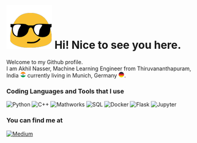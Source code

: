 # ![alt text](tenor.gif "Title") Hi! Nice to see you here.

Welcome to my Github profile. \
I am Akhil Nasser, Machine Learning Engineer from Thiruvananthapuram, India <img src="india.png" alt="indian flag" width="15"/> currently living in Munich, Germany <img src="germany.png" alt="german flag" width="15"/>.

### Coding Languages and Tools that I use

<img src="https://img.shields.io/badge/-python-blue?logo=Python&logoColor=yellow&style=flat-square" alt="Python" /> <img src="https://img.shields.io/badge/-C++-87CEFA?logo=c%2B%2B&logoColor=white&style=flat-square" alt="C++" /> <img src="https://img.shields.io/badge/-Mathworks-00BFFF?logo=Mathworks&logoColor=FF0000&style=flat-square" alt="Mathworks" /> <img src="https://img.shields.io/badge/-Microsoft%20SQL%20Server-FF4500?logo=microsoft%20sql%20server&logoColor=DCDCDC&style=flat-square" alt="SQL" /> 
<img src="https://img.shields.io/badge/Docker-2CA5E0?style=for-the-badge&logo=docker&logoColor=white&style=flat-square" alt="Docker" />
<img src="https://img.shields.io/badge/Flask-000000?style=for-the-badge&logo=flask&logoColor=white&style=flat-square" alt="Flask" />
<img src="https://img.shields.io/badge/Jupyter-F37626.svg?&style=for-the-badge&logo=Jupyter&logoColor=white&style=flat-square" alt="Jupyter" />



### You can find me at

<a href="https://medium.com/@eakhil711" target="_blank">
<img src="https://img.shields.io/badge/Medium-12100E?style=for-the-badge&logo=medium&logoColor=white&style=flat-square" alt="Medium" /> 
</a>
<!---
akhilnas/akhilnas is a ✨ special ✨ repository because its `README.md` (this file) appears on your GitHub profile.
You can click the Preview link to take a look at your changes.
--->
